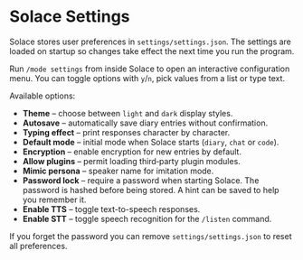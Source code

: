 # Solace Settings

Solace stores user preferences in `settings/settings.json`. The settings are loaded on startup so changes take effect the next time you run the program.

Run `/mode settings` from inside Solace to open an interactive configuration menu. You can toggle options with `y`/`n`, pick values from a list or type text.

Available options:

- **Theme** – choose between `light` and `dark` display styles.
- **Autosave** – automatically save diary entries without confirmation.
- **Typing effect** – print responses character by character.
- **Default mode** – initial mode when Solace starts (`diary`, `chat` or `code`).
- **Encryption** – enable encryption for new entries by default.
- **Allow plugins** – permit loading third‑party plugin modules.
- **Mimic persona** – speaker name for imitation mode.
- **Password lock** – require a password when starting Solace. The password is hashed before being stored. A hint can be saved to help you remember it.
- **Enable TTS** – toggle text-to-speech responses.
- **Enable STT** – toggle speech recognition for the `/listen` command.

If you forget the password you can remove `settings/settings.json` to reset all preferences.

